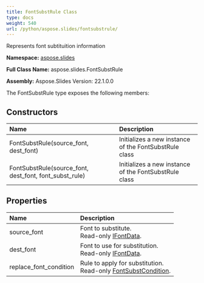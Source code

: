 ```yaml
---
title: FontSubstRule Class
type: docs
weight: 540
url: /python/aspose.slides/fontsubstrule/
---
```


Represents font subtituition information

**Namespace:** [aspose.slides](/python/aspose.slides/)

**Full Class Name:** aspose.slides.FontSubstRule

**Assembly:**  Aspose.Slides Version: 22.1.0.0

The FontSubstRule type exposes the following members:
## **Constructors**
|**Name**|**Description**|
| :- | :- |
|FontSubstRule(source_font, dest_font)|Initializes a new instance of the FontSubstRule class|
|FontSubstRule(source_font, dest_font, font_subst_rule)|Initializes a new instance of the FontSubstRule class|
## **Properties**
|**Name**|**Description**|
| :- | :- |
|source_font|Font to substitute.<br/>            Read-only [IFontData](/python/aspose.slides/ifontdata/).|
|dest_font|Font to use for substitution.<br/>            Read-only [IFontData](/python/aspose.slides/ifontdata/).|
|replace_font_condition|Rule to apply for substitution.<br/>            Read-only [FontSubstCondition](/python/aspose.slides/fontsubstcondition/).|
